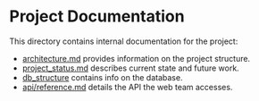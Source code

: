 # Project Documentation

This directory contains internal documentation for the project:
- [architecture.md](./architecture.md) provides information on the project structure.
- [project_status.md](./project_status.md) describes current state and future work.
- [db_structure](./db_structure) contains info on the database.
- [api/reference.md](./api/reference.md) details the API the web team accesses.

